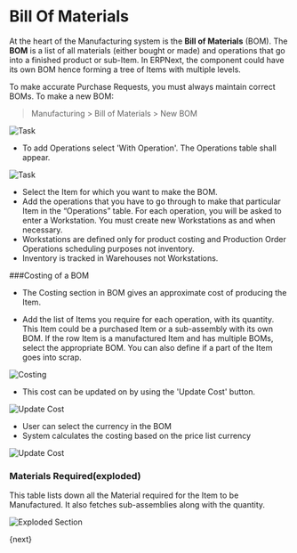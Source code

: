 # Bill Of Materials

At the heart of the Manufacturing system is the **Bill of Materials** (BOM).
The **BOM** is a list of all materials (either bought or made) and operations
that go into a finished product or sub-Item. In ERPNext, the component could
have its own BOM hence forming a tree of Items with multiple levels.

To make accurate Purchase Requests, you must always maintain correct BOMs.
To make a new BOM:

> Manufacturing > Bill of Materials > New BOM

<img class="screenshot" alt="Task" src="/assets/erpnext_docs/assets/img/manufacturing/bom.png">

* To add Operations select 'With Operation'. The Operations table shall appear.

<img class="screenshot" alt="Task" src="/assets/erpnext_docs/assets/img/manufacturing/bom-operations.png">

  * Select the Item for which you want to make the BOM.
  * Add the operations that you have to go through to make that particular Item in the “Operations” table. For each operation, you will be asked to enter a Workstation. You must create new Workstations as and when necessary.
  * Workstations are defined only for product costing and Production Order Operations scheduling purposes not inventory. 
  * Inventory is tracked in Warehouses not Workstations.

###Costing of a BOM

* The Costing section in BOM gives an approximate cost of producing the Item.

* Add the list of Items you require for each operation, with its quantity. This Item could be a purchased Item or a sub-assembly with its own BOM. If the row Item is a manufactured Item and has multiple BOMs, select the appropriate BOM. You can also define if a part of the Item goes into scrap.

<img class="screenshot" alt="Costing" src="/assets/erpnext_docs/assets/img/manufacturing/bom-costing.png">

* This cost can be updated on by using the 'Update Cost' button.

<img class="screenshot" alt="Update Cost" src="/assets/erpnext_docs/assets/img/manufacturing/bom-update-cost.png">

* User can select the currency in the BOM 
* System calculates the costing based on the price list currency

<img class="screenshot" alt="Update Cost" src="/assets/erpnext_docs/assets/img/manufacturing/price-list-based-currency-bom.png">

### Materials Required(exploded) 

This table lists down all the Material required for the Item to be Manufactured.
It also fetches sub-assemblies along with the quantity.

<img class="screenshot" alt="Exploded Section" src="/assets/erpnext_docs/assets/img/manufacturing/bom-exploded.png">

{next}
